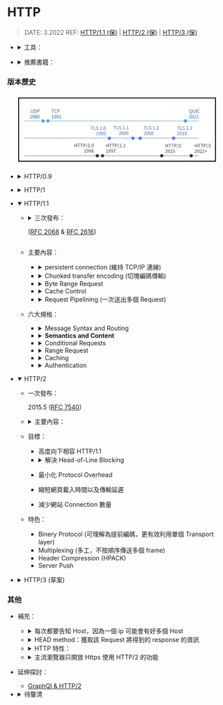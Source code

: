 <style> 
.imgBox{
  display: flex; 
  flex-direction: column; 
  margin: 5%; 
  justify-content: center;
  border: 2px solid black;
}
</style>

<!--  style  -->

###### <!-- ref -->

[rfc 2068]: https://www.rfc-editor.org/rfc/rfc2068
[rfc 2616]: https://www.rfc-editor.org/rfc/rfc2616
[rfc 7230]: https://www.rfc-editor.org/rfc/rfc7230
[rfc 7231]: https://www.rfc-editor.org/rfc/rfc7231
[rfc 7232]: https://www.rfc-editor.org/rfc/rfc7232
[rfc 7233]: https://www.rfc-editor.org/rfc/rfc7233
[rfc 7234]: https://www.rfc-editor.org/rfc/rfc7234
[rfc 7235]: https://www.rfc-editor.org/rfc/rfc7235
[rfc 7540]: https://www.rfc-editor.org/rfc/rfc7540
[rfc 8999]: https://datatracker.ietf.org/doc/html/rfc8999
[rfc 9000]: https://datatracker.ietf.org/doc/html/rfc9000
[rfc 9001]: https://datatracker.ietf.org/doc/html/rfc9001
[rfc 9002]: https://datatracker.ietf.org/doc/html/rfc9002
[http/1.1 (保)]: https://youtu.be/Taq5TV1K4XU
[http/2 (保)]: https://youtu.be/O62ufq-orfY
[http/3 (保)]: https://youtu.be/DnPrNiA-ZLE
[telnet]: https://formulae.brew.sh/formula/telnet
[chunk vs range]: https://developer.mozilla.org/en-US/docs/Web/HTTP/Range_Requests#comparison_to_Chunked_transfer-encoding
[head-of-line blocking]: https://www.gushiciku.cn/pl/gkVS/zh-tw
[graphql & http/2]: https://xuorig.medium.com/is-graphql-still-relevant-in-an-http2-world-64964f207b8
[nghttp2]: https://github.com/nghttp2/nghttp2
[quic]: https://zh.wikipedia.org/wiki/QUIC#%E4%BB%8B%E7%BB%8D
[capture network log]: brave://net-export/
[netlog-viewer]: https://netlog-viewer.appspot.com/
[cache control]: https://blog.techbridge.cc/2017/06/17/cache-introduction/

 <!-- ref -->

# HTTP

> DATE: 3.2022
> REF: [HTTP/1.1 (保)] | [HTTP/2 (保)] | [HTTP/3 (保)]

<!-- 工具 -->

- <details close>
     <summary>工具：</summary>

  - 使用 [TELNET] 連線
  - Postman
  - Fiddler free web debudding proxy
  - h2load in [nghttp2]: 分析 HTTP/2 的改變
  - <details close>
    <summary>Capture Network Log</summary>

    > [Capture Network Log] & [Netlog-Viewer]

    - 可紀錄瀏覽器的行為，輸出成 JSON
      (a. Start Logging to Disk --› Stop Logging)
    - 再到 [Netlog-Viewer] 上傳紀錄檔解析

    </details>

    </details>

<!-- 推薦書籍 -->

- <details close>
  <summary>推薦書籍：</summary>

  - HTTP/1.1
    - 高效能網站開發指南
    - 高效能網站建置指南
    - Web 效能優化日誌 Volume 2

  </details>

### 版本歷史

<div class="imgBox" >
  <img src="../image/HTTP/History_of_Protocols.png" alt="Discussion_array.png" />
</div>

<!-- HTTP/0.9 -->

- <details close>
   <summary>HTTP/0.9</summary>

  - 1991 **(已廢)**
  - 主要內容：
    - Client/Server & Request/Response
    - 跑在 TCP/IP 上的 ASCII 協定
    - Request 以單行 ASCII 命令為主
    - Response 以 ASCII 命令為主，回傳 HTML
    - 每次每次執行完自動斷掉連線

  </details>

<!-- HTTP/1.0 -->

- <details close>
   <summary>HTTP/1</summary>

  - 一次發布：
    - 1996.5 (RFC 1945)
  - 1991~1995 瀏覽器出世
  - 主要內容：
    - 以 ASCII 為主，可多行命令 (含 Header)
      - Header 出現
      - 1.method 2.Header
    - 回傳以 ASCII 為主
      - 1.狀態列 2.Header 3.內文不限定 HTML
    - 每次結束斷開 TCP/IP 連線

  </details>

<!-- HTTP/1.1 -->

- <details open>
   <summary>HTTP/1.1</summary>

  - <details close>
      <summary>三次發布：
      
      ([RFC 2068] & [RFC 2616])
      
      </summary>

    - 1997.1 ([RFC 2068])
      - 解決一些效率問題
    - 1999.6 ([RFC 2616])
    - 2014.6

    </details>

  - 主要內容：

    <!-- persistent connection -->

    - <details close>
      <summary>persistent connection (維持 TCP/IP 連線)</summary>

      - Server 可以將 HTTP 的 TCP/IP 持續連線功能關閉。
      - HTTP 可自己設定 TCP/IP timeout，超過時間則自動斷開。(一般 30 s)
      - TCP/IP 數量上限 65535 個

      </details>

    <!-- Chunked transfer encoding -->

    - <details close>
      <summary>Chunked transfer encoding (切塊編碼傳輸)</summary>

      - 陳立其: Chunked transfer encoding 在 HTTP/2 已經不支援。([chunk vs range])

      </details>

    <!-- Byte Range Request -->

    - <details close>
      <summary>Byte Range Request</summary>

      </details>

    <!-- Cache Control -->

    - <details close>
      <summary>Cache Control</summary>

      > REF: [Cache Control]

      </details>

    <!-- Request Pipelining -->

    - <details close>
      <summary>Request Pipelining (一次送出多個 Request)</summary>

      - [Head-of-Line Blocking]: 因為沒有標記 --> 只能照順序 Response --> 所以大部分瀏覽器預設關閉

      </details>

  - 六大規格：

    <!-- pMessage Syntax and Routing -->

    - <details close>
      <summary>Message Syntax and Routing</summary>

      > [RFC 7230]

      - Routing --> 經過多層 proxy

      </details>

    <!-- Semantics and Content -->

    - <details close>
      <summary><b>Semantics and Content</b></summary>

      > [RFC 7231]

      - 常見狀態碼：
        - 200：OK
        - 201：已新增成功
        - 202：已接受請求（例如可以多久後再來取得處理好的資料）
        - 3xx：轉向
        - 4xx：Client 錯誤 (400, 403, 404)
        - 5xx：Server 錯誤 (500, 502, 503)

      </details>

    <!-- Conditional Requests -->

    - <details close>
      <summary>Conditional Requests</summary>

      > [RFC 7232]

      </details>

    <!-- Range Request -->

    - <details close>
      <summary>Range Request</summary>

      > [RFC 7233]

      </details>

    <!-- Caching -->

    - <details close>
      <summary>Caching</summary>

      > [RFC 7234]

      - 步驟：

        - Request 會加入 Header:
          `If-Modified-Since: Sat, 29 Oct 2020 19:30:39 GMT`
        - Server 檢查這時間的檔案是否最新
        - 是則回傳 304: Not Modified，直接使用 Cache

      </details>

    <!-- Authentication -->

    - <details close>
      <summary>Authentication</summary>

      > [RFC 7235]

      </details>

  </details>

<!-- HTTP/2 -->

- <details open>
   <summary>HTTP/2</summary>

  - 一次發布：

    2015.5 ([RFC 7540])

  - <details close>
      <summary>主要內容：</summary>

    - 沿用 HTTP/1.1 ，只針對 Message Syntax 強化
      - 傳輸文件內容更有效率
        - 非同步多工
        - binery 傳輸

    </details>

  - 目標：

    - 高度向下相容 HTTP/1.1
    <!-- 解決 Head-of-Line Blocking -->

    - <details close>
      <summary>解決 Head-of-Line Blocking</summary>

      - HTTP/2 解決了 HTTP 層，但 TCP 層依然會 Head-of-Line Blocking

      </details>

    - 最小化 Protocol Overhead
    - 縮短網頁載入時間以及傳輸延遲
    - 減少網站 Connection 數量

  - 特色：
    - Binery Protocol (可理解為提前編碼，更有效利用單個 Transport layer)
    - Multiplexing (多工，不按順序傳送多個 frame)
    - Header Compression (HPACK)
    - Server Push

  </details>

<!-- HTTP/3 -->

- <details close>
   <summary>HTTP/3 (草案)</summary>

  - Transport layer: TCP --> [QUIC]

  <!-- Big Map -->

  <div class="imgBox" >
    <img src="../image/HTTP/HTTP3.png" alt="Discussion_array.png" />
  </div>

  - [QUIC] ([RFC 9000]) (2021.5)

    <!-- 簡介 -->

    - <details close>
      <summary>簡介：</summary>

      > ([RFC 9001] & [RFC 9002] & [RFC 8999])

      - ~~Quick UDP Internet Connections?~~
      - A UDP-Based Multiplexed and Secure Transport
      - 暱稱：TCP/2
      - 旨在提供幾乎等同於 TCP 連接的可靠性，但延遲大大減少
      - 使用 UDP 當底，再將 TCP 優點特性實作

      </details>

    <!-- 特性 -->

    - 特性：

      - Connection (Session)
      - Reliability
      - Flow Control
      - Congestion Control
      - Stream

    <!-- 其他細節 -->

    - <details close>
      <summary>其他細節：</summary>

      - 漫遊時不需重新 connection (移動位置時)
        - 比較：
          TCP：來源與目的 之 IP/Port
          QUIC：Connection ID
      - 初始連線：1-RTT & 再次連線：0-RTT
      - 內建 TLS 1.3（強迫使用）
      - 第一次握手就直接把東西一次傳遞 (不像 TCP 握三次)
      - 把第一個互傳的封包塞到最滿，讓對方得知我的封包大小極限
        (因為 TCP 有機制了解極限，UDP 不行)

      </details>

    <!-- 現況連線行為解析 -->

    - <details close>
      <summary>現況連線行為解析：</summary>

      - 第一次連線：
        - 瀏覽器會先用 HTTP/1 或 2
        - Server response 加上 Header
          `Alt-Svc: h3=":443"; ma=86400`
          (443 port 使用 h3, ma: Max-Age)
      - 若瀏覽器也支援，則開始可以嘗試用 HTTP/3
      - 第二次連線：
        - 依然用 HTTP/1 或 2，但另外嘗試發送 HTTP/3
      - 第三次連線：
        - 開始用 HTTP/3

      </details>

  <!-- 注意事項 -->
  <div class="imgBox" >
    <img src="../image/HTTP/HTTP3_%E6%B3%A8%E6%84%8F%E4%BA%8B%E9%A0%85.png" alt="Discussion_array.png" />
  </div>

  </details>

### 其他

- 補充：

  - <details close>
    <summary>每次都要告知 Host，因為一個 ip 可能會有好多個 Host</summary>

    - HTTP 有支援 virtual hosting (虛擬主機)：一台 web server 可以提供多個網站 hosting 在 80 port

    </details>

  - <details close>
      <summary>HEAD method：獲取該 Request 將得到的 response 的資訊</summary>

    - 例如可先用 HEAD 得知回傳檔案大小，再決定是否用 Range Request

      <div class="imgBox" >
        <img src="../image/HTTP/Response_From_HTTP_HEAD_Method.png" alt="Discussion_array.png" />
      </div>

    </details>

  <!-- HTTP 特性 -->

  - <details close>
    <summary>HTTP 特性：</summary>

    - stateless(無狀態)
    - distributed(分散式架構)
      - 分散式架構，建議不用 Session，會出問題
    - collaborative(協作的架構)
    - hypertext

    </details>

  - <details close>
    <summary>主流瀏覽器只開放 Https 使用 HTTP/2 的功能</summary>

    - Server 間的傳輸可自己用明文的 HTTP/2，增加效能
    - h2: Https + HTTP/2
    - h2c: Http + HTTP/2

    </details>

- 延伸探討：

  - [GraphQl & HTTP/2]

- <details close><summary>待釐清</summary>

  - [每次都要告知 host 的原因](https://youtu.be/Taq5TV1K4XU?t=1228)
  - HTTP/3 現況：第二次嘗試連線後，會回傳什麼告知可以正常使用？

  </details>
